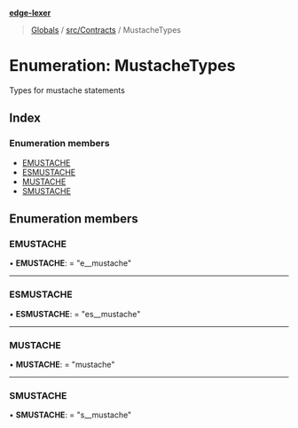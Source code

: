 **[edge-lexer](../README.md)**

> [Globals](../README.md) / [src/Contracts](../modules/src_contracts.md) / MustacheTypes

# Enumeration: MustacheTypes

Types for mustache statements

## Index

### Enumeration members

* [EMUSTACHE](src_contracts.mustachetypes.md#emustache)
* [ESMUSTACHE](src_contracts.mustachetypes.md#esmustache)
* [MUSTACHE](src_contracts.mustachetypes.md#mustache)
* [SMUSTACHE](src_contracts.mustachetypes.md#smustache)

## Enumeration members

### EMUSTACHE

•  **EMUSTACHE**:  = "e\_\_mustache"

___

### ESMUSTACHE

•  **ESMUSTACHE**:  = "es\_\_mustache"

___

### MUSTACHE

•  **MUSTACHE**:  = "mustache"

___

### SMUSTACHE

•  **SMUSTACHE**:  = "s\_\_mustache"
